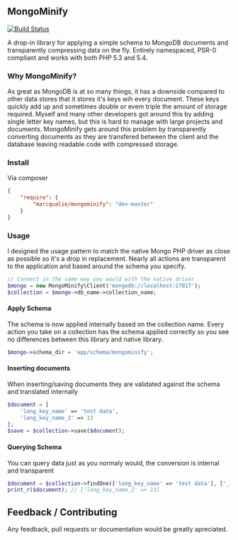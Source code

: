 ## MongoMinify

[![Build Status](https://travis-ci.org/marcqualie/mongominify.png?branch=master)](https://travis-ci.org/marcqualie/mongominify)

A drop-in library for applying a simple schema to MongoDB documents and transparently compressing data on the fly.
Entirely namespaced, PSR-0 compliant and works with both PHP 5.3 and 5.4.

### Why MongoMinify?

As great as MongoDB is at so many things, it has a downside compared to other data stores that it stores it's keys wih every document.
These keys quickly add up and sometimes double or evem triple the amount of storage required.
Myself and many other developers got around this by adding single letter key names, but this is hard to manage with large projects and documents.
MongoMinify gets around this problem by transparently converting documents as they are transfered between the client and the database leaving readable code with compressed storage.

### Install

Via composer

```json
{
	"require": {
		"marcqualie/mongominify": "dev-master"
	}
}
```


### Usage

I designed the usage pattern to match the native Mongo PHP driver as close as possible so it's a drop in replacement. Nearly all actions are transparent to the application and based around the schema you specify.

```php
// Connect in the same way you would with the native driver
$mongo = new MongoMinify\Client('mongodb://localhost:27017');
$collection = $mongo->db_name->collection_name;
```


#### Apply Schema

The schema is now applied internally based on the collection name. Every action you take on a collection has the schema applied correctly so you see no differences between this library and native library.

```php
$mongo->schema_dir = 'app/schema/mongominify';
```


#### Inserting documents

When inserting/saving documents they are validated against the schema and translated internally

```php
$document = [
	'long_key_name' => 'test data',
	'long_key_name_2' => 13
];
$save = $collection->save($document);
```


#### Querying Schema

You can query data just as you normaly would, the conversion is internal and transparent

```php
$document = $collection->findOne(['long_key_name' => 'test data'], ['_id' => 0, 'long_key_name_2' => 1]);
print_r($document); // ['long_key_name_2' => 13]
```


## Feedback / Contributing

Any feedback, pull requests or documentation would be greatly apreciated.

